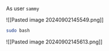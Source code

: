 As user `sammy`

![[Pasted image 20240902145549.png]]

```bash
sudo bash
```
![[Pasted image 20240902145613.png]]
